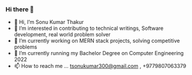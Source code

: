 ### Hi there 👋

<!--
**codesonu1/codesonu1** is a ✨ _special_ ✨ repository because its `README.md` (this file) appears on your GitHub profile.
  
- [test][youtube]
[youtube]: https://youtube.com

Here are some ideas to get you started:

- 🔭 ’m currently working on ...
- 🌱 I’m currently learning ...
- 👯 I’m looking to collaborate on ...
- 🤔 I’m looking for help with ...
- 💬 Ask me about ...
- 📫 How to reach me: ...
- 😄 Pronouns: ...
- ⚡ Fun fact: ...
-->
- 👋 Hi, I’m Sonu Kumar Thakur
- 👀 I’m interested in contributing to technical writings, Software development, real world problem solver
- 🌱 I’m currently working on MERN stack projects, solving competitive problems
- 🌱 I’m currently running my Bachelor Degree on Computer Engineering 2022 
- 📫 How to reach me ... tsonukumar300@gmail.com , +9779807063379





